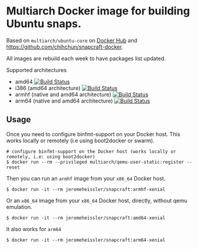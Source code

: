 # Multiarch Docker image for building Ubuntu snaps.

Based on `multiarch/ubuntu-core` on [Docker Hub](https://hub.docker.com/r/multiarch/ubuntu-core/) and https://github.com/chihchun/snapcraft-docker.

All images are rebuild each week to have packages list updated.

Supported architectures

* amd64 [![Build Status](https://travis-ci.org/jeromeheissler/snapcraft.svg?branch=amd64-xenial)](https://travis-ci.org/jeromeheissler/snapcraft)
* i386 (amd64 architecture) [![Build Status](https://travis-ci.org/jeromeheissler/snapcraft.svg?branch=i386-xenial)](https://travis-ci.org/jeromeheissler/snapcraft)
* armhf (native and amd64 architecture) [![Build Status](https://travis-ci.org/jeromeheissler/snapcraft.svg?branch=armhf-xenial)](https://travis-ci.org/jeromeheissler/snapcraft)
* arm64 (native and amd64 architecture) [![Build Status](https://travis-ci.org/jeromeheissler/snapcraft.svg?branch=arm64-xenial)](https://travis-ci.org/jeromeheissler/snapcraft)

## Usage

Once you need to configure binfmt-support on your Docker host.
This works locally or remotely (i.e using boot2docker or swarm).

```console
# configure binfmt-support on the Docker host (works locally or remotely, i.e: using boot2docker)
$ docker run --rm --privileged multiarch/qemu-user-static:register --reset
```

Then you can run an `armhf` image from your `x86_64` Docker host.

```console
$ docker run -it --rm jeromeheissler/snapcraft:armhf-xenial
```

Or an `x86_64` image from your `x86_64` Docker host, directly, without qemu emulation.

```console
$ docker run -it --rm jeromeheissler/snapcraft:amd64-xenial
```

It also works for `arm64`

```console
$ docker run -it --rm jeromeheissler/snapcraft:arm64-xenial
```
